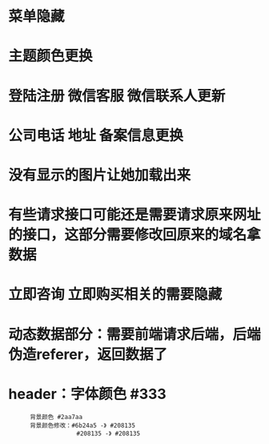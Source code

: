 <!--
 * @Descripttion: 
 * @version: 
 * @Author: wenchao.chai
 * @Date: 2021-03-25 12:35:18
 * @LastEditors: wenchao.chai
 * @LastEditTime: 2021-03-25 15:38:50
-->
# 菜单隐藏
# 主题颜色更换
# 登陆注册 微信客服 微信联系人更新
# 公司电话 地址 备案信息更换
# 没有显示的图片让她加载出来
# 有些请求接口可能还是需要请求原来网址的接口，这部分需要修改回原来的域名拿数据
# 立即咨询 立即购买相关的需要隐藏

# 动态数据部分：需要前端请求后端，后端伪造referer，返回数据了

# header：字体颜色 #333
          背景颜色 #2aa7aa
          背景颜色修改：#6b24a5 -》 #208135
                       #208135 -》 #208135
